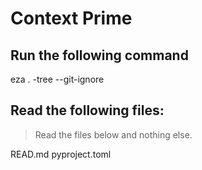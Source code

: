# Context Prime
## Run the following command

eza . -tree --git-ignore

## Read the following files: 
> Read the files below and nothing else.

READ.md
pyproject.toml
